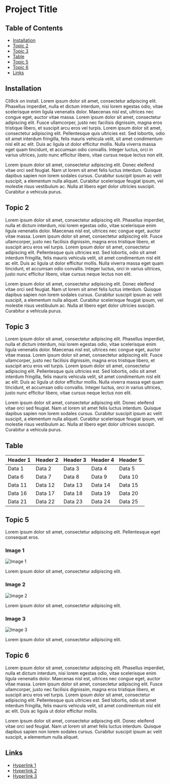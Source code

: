 # Project Title

## Table of Contents
- [Installation](#topic-1)
- [Topic 2](#topic-2)
- [Topic 3](#topic-3)
- [Table](#table)
- [Topic 5](#topic-5)
- [Topic 6](#topic-6)
- [Links](#links)

## Installation 
Cli9ck on install. Lorem ipsum dolor sit amet, consectetur adipiscing elit. Phasellus imperdiet, nulla et dictum interdum, nisi lorem egestas odio, vitae scelerisque enim ligula venenatis dolor. Maecenas nisl est, ultrices nec congue eget, auctor vitae massa. Lorem ipsum dolor sit amet, consectetur adipiscing elit. Fusce ullamcorper, justo nec facilisis dignissim, magna eros tristique libero, et suscipit arcu eros vel turpis. Lorem ipsum dolor sit amet, consectetur adipiscing elit. Pellentesque quis ultricies est. Sed lobortis, odio sit amet interdum fringilla, felis mauris vehicula velit, sit amet condimentum nisl elit ac elit. Duis ac ligula ut dolor efficitur mollis. Nulla viverra massa eget quam tincidunt, et accumsan odio convallis. Integer luctus, orci in varius ultrices, justo nunc efficitur libero, vitae cursus neque lectus non elit.

Lorem ipsum dolor sit amet, consectetur adipiscing elit. Donec eleifend vitae orci sed feugiat. Nam ut lorem sit amet felis luctus interdum. Quisque dapibus sapien non lorem sodales cursus. Curabitur suscipit ipsum ac velit suscipit, a elementum nulla aliquet. Curabitur scelerisque feugiat ipsum, vel molestie risus vestibulum ac. Nulla at libero eget dolor ultricies suscipit. Curabitur a vehicula purus.

## Topic 2
Lorem ipsum dolor sit amet, consectetur adipiscing elit. Phasellus imperdiet, nulla et dictum interdum, nisi lorem egestas odio, vitae scelerisque enim ligula venenatis dolor. Maecenas nisl est, ultrices nec congue eget, auctor vitae massa. Lorem ipsum dolor sit amet, consectetur adipiscing elit. Fusce ullamcorper, justo nec facilisis dignissim, magna eros tristique libero, et suscipit arcu eros vel turpis. Lorem ipsum dolor sit amet, consectetur adipiscing elit. Pellentesque quis ultricies est. Sed lobortis, odio sit amet interdum fringilla, felis mauris vehicula velit, sit amet condimentum nisl elit ac elit. Duis ac ligula ut dolor efficitur mollis. Nulla viverra massa eget quam tincidunt, et accumsan odio convallis. Integer luctus, orci in varius ultrices, justo nunc efficitur libero, vitae cursus neque lectus non elit.

Lorem ipsum dolor sit amet, consectetur adipiscing elit. Donec eleifend vitae orci sed feugiat. Nam ut lorem sit amet felis luctus interdum. Quisque dapibus sapien non lorem sodales cursus. Curabitur suscipit ipsum ac velit suscipit, a elementum nulla aliquet. Curabitur scelerisque feugiat ipsum, vel molestie risus vestibulum ac. Nulla at libero eget dolor ultricies suscipit. Curabitur a vehicula purus.

## Topic 3
Lorem ipsum dolor sit amet, consectetur adipiscing elit. Phasellus imperdiet, nulla et dictum interdum, nisi lorem egestas odio, vitae scelerisque enim ligula venenatis dolor. Maecenas nisl est, ultrices nec congue eget, auctor vitae massa. Lorem ipsum dolor sit amet, consectetur adipiscing elit. Fusce ullamcorper, justo nec facilisis dignissim, magna eros tristique libero, et suscipit arcu eros vel turpis. Lorem ipsum dolor sit amet, consectetur adipiscing elit. Pellentesque quis ultricies est. Sed lobortis, odio sit amet interdum fringilla, felis mauris vehicula velit, sit amet condimentum nisl elit ac elit. Duis ac ligula ut dolor efficitur mollis. Nulla viverra massa eget quam tincidunt, et accumsan odio convallis. Integer luctus, orci in varius ultrices, justo nunc efficitur libero, vitae cursus neque lectus non elit.

Lorem ipsum dolor sit amet, consectetur adipiscing elit. Donec eleifend vitae orci sed feugiat. Nam ut lorem sit amet felis luctus interdum. Quisque dapibus sapien non lorem sodales cursus. Curabitur suscipit ipsum ac velit suscipit, a elementum nulla aliquet. Curabitur scelerisque feugiat ipsum, vel molestie risus vestibulum ac. Nulla at libero eget dolor ultricies suscipit. Curabitur a vehicula purus.

## Table
| Header 1 | Header 2 | Header 3 | Header 4 | Header 5 |
|----------|----------|----------|----------|----------|
| Data 1   | Data 2   | Data 3   | Data 4   | Data 5   |
| Data 6   | Data 7   | Data 8   | Data 9   | Data 10  |
| Data 11  | Data 12  | Data 13  | Data 14  | Data 15  |
| Data 16  | Data 17  | Data 18  | Data 19  | Data 20  |
| Data 21  | Data 22  | Data 23  | Data 24  | Data 25  |

## Topic 5
Lorem ipsum dolor sit amet, consectetur adipiscing elit. Pellentesque eget consequat eros.

### Image 1
![Image 1](path/to/image1.png)

Lorem ipsum dolor sit amet, consectetur adipiscing elit.

### Image 2
![Image 2](path/to/image2.png)

Lorem ipsum dolor sit amet, consectetur adipiscing elit.

### Image 3
![Image 3](path/to/image3.png)

Lorem ipsum dolor sit amet, consectetur adipiscing elit.

## Topic 6
Lorem ipsum dolor sit amet, consectetur adipiscing elit. Phasellus imperdiet, nulla et dictum interdum, nisi lorem egestas odio, vitae scelerisque enim ligula venenatis dolor. Maecenas nisl est, ultrices nec congue eget, auctor vitae massa. Lorem ipsum dolor sit amet, consectetur adipiscing elit. Fusce ullamcorper, justo nec facilisis dignissim, magna eros tristique libero, et suscipit arcu eros vel turpis. Lorem ipsum dolor sit amet, consectetur adipiscing elit. Pellentesque quis ultricies est. Sed lobortis, odio sit amet interdum fringilla, felis mauris vehicula velit, sit amet condimentum nisl elit ac elit. Duis ac ligula ut dolor efficitur mollis.

Lorem ipsum dolor sit amet, consectetur adipiscing elit. Donec eleifend vitae orci sed feugiat. Nam ut lorem sit amet felis luctus interdum. Quisque dapibus sapien non lorem sodales cursus. Curabitur suscipit ipsum ac velit suscipit, a elementum nulla aliquet.

## Links
- [Hyperlink 1](http://example1.com)
- [Hyperlink 2](http://example2.com)
- [Hyperlink 3](http://example3.com)
